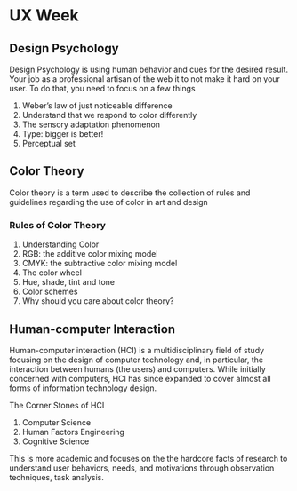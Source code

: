 # UX Week

## Design Psychology

Design Psychology is using human behavior and cues for the desired result.
Your job as a professional artisan of the web it to not make it hard on your user.
To do that, you need to focus on a few things
1.  Weber’s law of just noticeable difference
2. Understand that we respond to color differently
3. The sensory adaptation phenomenon
4. Type: bigger is better!
5. Perceptual set


## Color Theory
Color theory is a term used to describe the collection of rules and guidelines regarding the use of color in art and design

### Rules of Color Theory

1. Understanding Color
2. RGB: the additive color mixing model
3. CMYK: the subtractive color mixing model
4. The color wheel
5. Hue, shade, tint and tone
6. Color schemes
7. Why should you care about color theory?


## Human-computer Interaction

Human-computer interaction (HCI) is a multidisciplinary field of study focusing on the design of computer technology and, in particular, the interaction between humans (the users) and computers. While initially concerned with computers, HCI has since expanded to cover almost all forms of information technology design.

The Corner Stones  of HCI
1. Computer Science
2. Human Factors Engineering
3. Cognitive Science

This is more academic and focuses on the the hardcore facts of research to understand user behaviors, needs, and motivations through observation techniques, task analysis.
